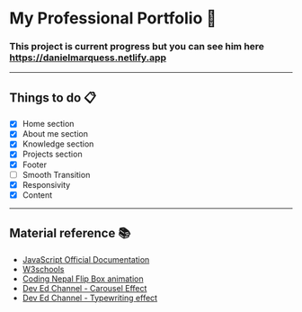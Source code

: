 # My Professional Portfolio :page_facing_up:

### This project is current progress but you can see him here https://danielmarquess.netlify.app

<hr>

## Things to do :clipboard:


- [X] Home section
- [x] About me section
- [x] Knowledge section
- [X] Projects section
- [X] Footer
- [ ] Smooth Transition
- [x] Responsivity
- [x] Content

<hr>

## Material reference :books:

* [JavaScript Official Documentation](https://developer.mozilla.org/pt-BR/docs/Web/JavaScript)
* [W3schools](https://www.w3schools.com/js/default.asp)
* [Coding Nepal Flip Box animation](https://www.codingnepalweb.com/2020/08/responsive-services-box-with-flip-animation.html)
* [Dev Ed Channel -  Carousel Effect](https://www.youtube.com/watch?v=KcdBOoK3Pfw)
* [Dev Ed Channel - Typewriting effect](https://www.youtube.com/watch?v=PuOGBacTYAY)
